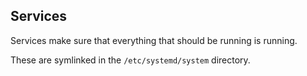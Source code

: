 ## Services

Services make sure that everything that should be running is running.

These are symlinked in the `/etc/systemd/system` directory.
